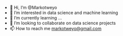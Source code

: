 - 👋 Hi, I’m @Markotweyo
- 👀 I’m interested in data science and machine learning
- 🌱 I’m currently learning ...
- 💞️ I’m looking to collaborate on data science projects
- 📫 How to reach me markotweyo@gmail.com

<!---
Markotweyo/Markotweyo is a ✨ special ✨ repository because its `README.md` (this file) appears on your GitHub profile.
You can click the Preview link to take a look at your changes.
--->
